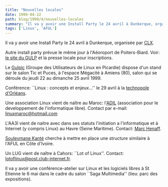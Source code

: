 ```yaml
---
title: "Nouvelles locales"
date: 1999-04-22
path: blog/1999/4/nouvelles-locales
summary: "Il va y avoir une Install Party le 24 avril à Dunkerque, organisée par CLX."
tags: ['Linux', 'AFUL']
---
```


<P>Il va y avoir une Install Party le 24 avril à Dunkerque, organisée par
<A HREF="http://gaia.anet.fr/clx/">CLX</A>.</P>

<P>
Autre install party prévue le même jour à l'Aéoroport de Poiters-Biard.
Voir:  <A HREF="http://news.pcl.fr/gulp/">le site du GULP</A>
et la presse locale pour inscriptions.
</P>

<P>
Le <A HREF="http://www.laria.u-picardie.fr/gulpic/">Gulpic</A> (Groupe
des Utilisateurs de Linux en Picardie) dispose d'un stand sur le salon
Tic et Puces, à l'espace Mégacité à Amiens (80), salon qui se déroule
du jeudi 22 au dimanche 25 avril 1999.
</P>

<P>
Conférence: ``Linux : concepts et enjeux...'' le 29 avril
à la <A HREF="http://www.tech-orleans.fr/">technopole d'Orléans</A>.
</P>

<P>Une association Linux vient de naître au Maroc: l'<A HREF="http://www.multimania.com/limar/">ADIL</A> (association pour
le developpement de l'informatique libre).  Contact par e-mail: <A HREF="mailto:linuxmaroc@hotmail.com">linuxmaroc@hotmail.com</A></P>

<P>L'AA3I vient de naitre avec dans ses statuts l'initiation a l'informatique
et à Internet (y compris Linux) au Havre (Seine Maritime). Contact:
<A HREF="mailto:marchenaff@calva.net">Marc Henaff</A>.</P>

<P><A HREF="mailto:kante@globeaccess.net">Souleymane Kanté</A> cherche à
mettre en place une structure similaire à l'AFUL en Côte d'Ivoire.</P>

<P>Un LUG vient de naître à Cahors: ``Lot of Linux''.  Contact: <A HREF="mailto:lotoflinux@post.club-internet.fr">lotoflinux@post.club-internet.fr</A>.</P>

<P>Il va y avoir une conférence-atelier sur Linux et les logiciels
libres à St Etienne le 6 mai dans le cadre du salon ``Saga Multimedia''
(lieu: parc des expositions).</P>


